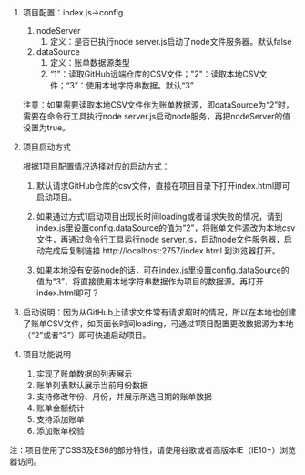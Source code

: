 1. 项目配置：index.js->config

   1. nodeServer
      1. 定义：是否已执行node server.js启动了node文件服务器。默认false
   2. dataSource
      1. 定义：账单数据源类型
      2. “1”：读取GitHub远端仓库的CSV文件；"2"：读取本地CSV文件；“3”：使用本地字符串数据。默认“3”

   注意：如果需要读取本地CSV文件作为账单数据源，即dataSource为“2”时，需要在命令行工具执行node server.js启动node服务，再把nodeServer的值设置为true。

   

2. 项目启动方式

   根据1项目配置情况选择对应的启动方式：
   1. 默认请求GitHub仓库的csv文件，直接在项目目录下打开index.html即可启动项目。


   2. 如果通过方式1启动项目出现长时间loading或者请求失败的情况，请到index.js里设置config.dataSource的值为“2”，将账单文件源改为本地csv文件，再通过命令行工具运行node server.js，启动node文件服务器，启动完成后复制链接 http://localhost:2757/index.html 到浏览器打开。

      
   3. 如果本地没有安装node的话，可在index.js里设置config.dataSource的值为“3”，将直接使用本地字符串数据作为项目的数据源。再打开index.html即可？
3. 启动说明：因为从GitHub上请求文件常有请求超时的情况，所以在本地也创建了账单CSV文件，如页面长时间loading，可通过1项目配置更改数据源为本地（“2”或者“3”）即可快速启动项目。

   

4. 项目功能说明

   1. 实现了账单数据的列表展示
   2. 账单列表默认展示当前月份数据
   3. 支持修改年份、月份，并展示所选日期的账单数据
   4. 账单金额统计
   5. 支持添加账单
   6. 添加账单校验



​	注：项目使用了CSS3及ES6的部分特性，请使用谷歌或者高版本IE（IE10+）浏览器访问。

